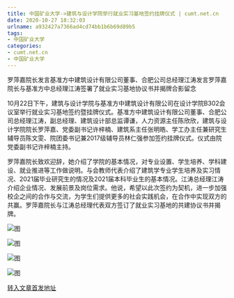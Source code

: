```yaml
---
title: 中国矿业大学->建筑与设计学院举行就业实习基地签约挂牌仪式 | cumt.net.cn
date: 2020-10-27 18:32:03
urlname: a932427a7366ad4cd74bb1b6b69d89b5
tags: 
- 中国矿业大学
categories:
- cumt.net.cn
- 中国矿业大学
---
```

罗萍嘉院长发言基准方中建筑设计有限公司董事、合肥公司总经理江涛发言罗萍嘉院长与基准方中总经理江涛签署了就业实习基地协议书并揭牌合影留念

10月22日下午，建筑与设计学院与基准方中建筑设计有限公司在设计学院B302会议室举行就业实习基地签约暨挂牌仪式。基准方中建筑设计有限公司董事、合肥公司总经理江涛，副总经理、建筑设计部总监谭谦，人力资源主任陈欣欣，建筑与设计学院院长罗萍嘉、党委副书记许梓楠、建筑系主任张明皓、学工办主任兼研究生辅导员陈文雯、院团委书记兼2017级辅导员林仁强参加签约挂牌仪式。仪式由院党委副书记许梓楠主持。

罗萍嘉院长致欢迎辞，她介绍了学院的基本情况，对专业设置、学生培养、学科建设、就业推进等工作做说明。与会教师代表介绍了建筑学专业学生培养及实习情况、2021届毕业研究生的情况及2021届本科毕业生的基本情况。江涛总经理江涛介绍企业情况、发展前景及岗位需求。他说，希望以此次签约为契机，进一步加强校企之间的合作与交流，为学生们提供更多的社会实践机会，在合作中实现双方的共赢。罗萍嘉院长与江涛总经理代表双方签订了就业实习基地的共建协议书并揭牌。

![图](http://xwzx.cumt.edu.cn/_upload/article/images/2b/22/ced449d6417baf680a6478b83ef7/6e028b41-62d6-49c0-966d-811286b4131a.jpg)

![图](http://xwzx.cumt.edu.cn/_upload/article/images/2b/22/ced449d6417baf680a6478b83ef7/b832aed4-66ed-4ea6-a31b-8d0f1bb4fd3b.jpg)

![图](http://xwzx.cumt.edu.cn/_upload/article/images/2b/22/ced449d6417baf680a6478b83ef7/d9fdf818-9d2b-4a94-90b5-b3500ee10087.jpg)

![图](http://xwzx.cumt.edu.cn/_upload/article/images/2b/22/ced449d6417baf680a6478b83ef7/ee2b845b-1a5b-4755-9488-f270c4eb23d1.jpg)

[转入文章首发地址](http://xwzx.cumt.edu.cn/d6/0b/c523a579083/page.htm)